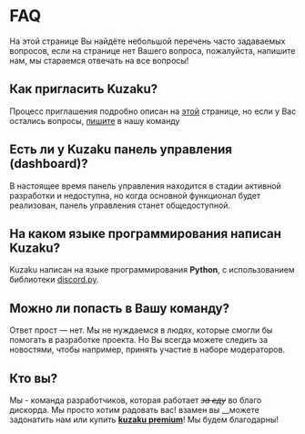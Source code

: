 # FAQ

На этой странице Вы найдёте небольшой перечень часто задаваемых вопросов, если на странице нет Вашего вопроса, пожалуйста, напишите нам, мы стараемся отвечать на все вопросы!

## Как пригласить Kuzaku?

Процесс приглашения подробно описан на [этой](../additional-info/kuzaku-invitation.md) странице, но если у Вас остались вопросы, [пишите](../good-links/contacts.md) в нашу команду

## Есть ли у Kuzaku панель управления \(dashboard\)? <a id="kak-zaiti-v-panel-upravleniya"></a>

В настоящее время панель управления находится в стадии активной разработки и недоступна, но когда основной функционал будет реализован, панель управления станет общедоступной.

## **На каком языке программирования написан Kuzaku?** <a id="na-kakom-yazyke-napisan-bot"></a>

Kuzaku написан на языке программирования **Python**, с использованием библиотеки [discord.py](https://discordpy.readthedocs.io/en/stable/).

## **Можно ли попасть в Вашу команду?** <a id="kak-mozhno-popast-v-komandu-razrabotchikov"></a>

Ответ прост — нет. Мы не нуждаемся в людях, которые смогли бы помогать в разработке проекта. Но Вы всегда можете следить за новостями, чтобы например, принять участие в наборе модераторов.

## ​Кто вы?

Мы - команда разработчиков, которая работает ~~_за еду_~~ во благо дискорда. Мы просто хотим радовать вас! взамен вы \_\_можете задонатить нам или купить [**kuzaku premium**](../additional-info/kuzaku-premium.md)! Мы будем благодарны!

